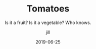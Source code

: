 ---
title: Tomatoes
subtitle: Is it a fruit? Is it a vegetable? Who knows.
type: tutorial
topic: vegetable
layout: default
author: jill
modal-id: 1
date: 2019-06-25
img: banana.jpg
thumbnail: banana.jpg
alt: image-alt
project-date: June 2019
student: Start Bootstrap
pdf-title: http://www.arc.agric.za/arc-itsc/Leaflets%20Library/Cultivating%20Banana%20-%20English.pdf
description: A banana is an edible fruit, botanically a berry, produced by several kinds of large herbaceous flowering plants in the genus Musa. In some countries, bananas used for cooking may be called "plantains", distinguishing them from dessert bananas. The fruit is variable in size, color, and firmness, but is usually elongated and curved, with soft flesh rich in starch covered with a rind, which may be green, yellow, red, purple, or brown

---